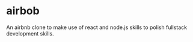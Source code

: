 # airbob
An airbnb clone to make use of react and node.js skills to polish fullstack development skills.
